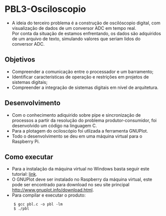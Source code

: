 # PBL3-Osciloscopio
- A ideia do terceiro problema é a construção de oscilóscopio digital, com visualização de dados de um conversor ADC em tempo real.   
  Por conta da situação de estamos enfrentando, os dados são adquiridos de um arquivo de texto, simulando valores que seriam lidos do conversor ADC.
	
## Objetivos
- Compreender a comunicação entre o processador e um barramento;
- Identificar características de operação e restrições em projetos de sistemas digitais;
- Compreender a integração de sistemas digitais em nível de arquitetura.

## Desenvolvimento
- Com o conhecimento adiquirido sobre pipe e sincronização de processos a partir da resolução do problema produtor-consumidor, foi
	desenvolvido um código na linguagem C.
- Para a plotagem do ociloscópio foi utlizada a ferramenta GNUPlot.
- Todo o desenvolvimento se deu em uma máquina virtual para o Raspberry Pi.

## Como executar
- Para a instalação da máquina virtual no Windows basta seguir este tutorial: [link](https://www.youtube.com/watch?v=gZ9a6H5-My0&feature=youtu.be).
- O GNUPlot deve ser instalado no Raspberry da máquina virtual, este pode ser encontrado para download no seu site principal http://www.gnuplot.info/download.html.
- Para compilar e executar o produto:
```
	$ gcc pbl.c -o pbl -lm
 	$ ./pbl
```
	
